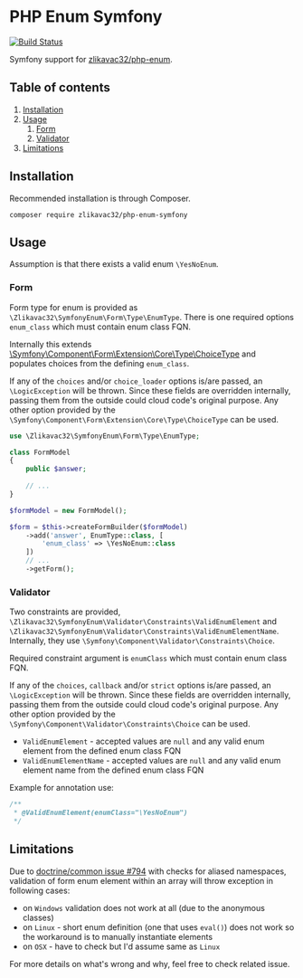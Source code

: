 # PHP Enum Symfony

[![Build Status](https://travis-ci.org/zlikavac32/php-enum-symfony.svg?branch=master)](https://travis-ci.org/zlikavac32/php-enum-symfony) 

Symfony support for [zlikavac32/php-enum](https://github.com/zlikavac32/php-enum).

## Table of contents

1. [Installation](#installation)
1. [Usage](#usage)
    1. [Form](#form)
    1. [Validator](#validator)
1. [Limitations](#usage)

## Installation

Recommended installation is through Composer.

```
composer require zlikavac32/php-enum-symfony
```

## Usage

Assumption is that there exists a valid enum `\YesNoEnum`.

### Form

Form type for enum is provided as `\Zlikavac32\SymfonyEnum\Form\Type\EnumType`. There is one required options `enum_class` which must contain enum class FQN.

Internally this extends [\Symfony\Component\Form\Extension\Core\Type\ChoiceType](https://symfony.com/doc/current/reference/forms/types/choice.html) and populates choices from the defining `enum_class`.

If any of the `choices` and/or `choice_loader` options is/are passed, an `\LogicException` will be thrown. Since these fields are overridden internally, passing them from the outside could cloud code's original purpose. Any other option provided by the `\Symfony\Component\Form\Extension\Core\Type\ChoiceType` can be used.

```php
use \Zlikavac32\SymfonyEnum\Form\Type\EnumType;

class FormModel
{
    public $answer;
    
    // ...
}

$formModel = new FormModel();

$form = $this->createFormBuilder($formModel)
    ->add('answer', EnumType::class, [
        'enum_class' => \YesNoEnum::class
    ])
    // ...
    ->getForm();
```

### Validator

Two constraints are provided, `\Zlikavac32\SymfonyEnum\Validator\Constraints\ValidEnumElement` and `\Zlikavac32\SymfonyEnum\Validator\Constraints\ValidEnumElementName`. Internally, they use `\Symfony\Component\Validator\Constraints\Choice`.

Required constraint argument is `enumClass` which must contain enum class FQN.

If any of the `choices`, `callback` and/or `strict` options is/are passed, an `\LogicException` will be thrown. Since these fields are overridden internally, passing them from the outside could cloud code's original purpose. Any other option provided by the `\Symfony\Component\Validator\Constraints\Choice` can be used.

- `ValidEnumElement` - accepted values are `null` and any valid enum element from the defined enum class FQN
- `ValidEnumElementName` - accepted values are `null` and any valid enum element name from the defined enum class FQN

Example for annotation use:

```php
/**
 * @ValidEnumElement(enumClass="\YesNoEnum")
 */
```

## Limitations

Due to [doctrine/common issue #794](https://github.com/doctrine/common/issues/794) with checks for aliased namespaces, validation of form enum element within an array will throw exception in following cases:

- on `Windows` validation does not work at all (due to the anonymous classes)
- on `Linux` - short enum definition (one that uses `eval()`) does not work so the workaround is to manually instantiate elements
- on `OSX` - have to check but I'd assume same as `Linux`

For more details on what's wrong and why, feel free to check related issue.
